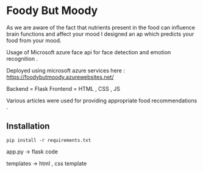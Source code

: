 # Foody But Moody 

As we are aware of the fact that nutrients present in the food can influence brain functions and affect your mood I designed an ap which predicts your food from your mood.<br>

Usage of Microsoft azure face api for face detection and emotion recognition .<br>

Deployed using microsoft azure services here : https://foodybutmoody.azurewebsites.net/

Backend = Flask 
Frontend = HTML , CSS , JS 

Various articles were used for providing appropriate food recommendations .

## Installation 

```pip install -r requirements.txt```

app.py -> flask code 

templates -> html , css template 


